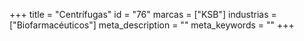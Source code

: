 +++
title = "Centrífugas"
id = "76"
marcas = ["KSB"]
industrias = ["Biofarmacéuticos"]
meta_description = ""
meta_keywords = ""
+++
